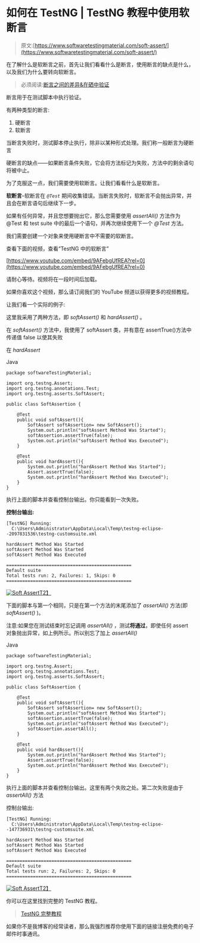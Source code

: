# 如何在 TestNG | TestNG 教程中使用软断言

> 原文:[https://www.softwaretestingmaterial.com/soft-assert/](https://www.softwaretestingmaterial.com/soft-assert/)

在了解什么是软断言之前，首先让我们看看什么是断言，使用断言的缺点是什么，以及我们为什么要转向软断言。

> 必须阅读:[断言之间的差异&在硒中验证](https://www.softwaretestingmaterial.com/difference-between-assert-and-verify/)

断言用于在测试脚本中执行验证。

有两种类型的断言:

1.  硬断言
2.  软断言

当断言失败时，测试脚本停止执行，除非以某种形式处理。我们称一般断言为硬断言

硬断言的缺点——如果断言条件失败，它会将方法标记为失败，方法中的剩余语句将被中止。

为了克服这一点，我们需要使用软断言。让我们看看什么是软断言。

**软断言**–软断言在 *`@Test`* 期间收集错误。当断言失败时，软断言不会抛出异常，并且会在断言语句后继续下一步。

如果有任何异常，并且您想要抛出它，那么您需要使用 *assertAll()* 方法作为@Test 和 test suite 中的最后一个语句，并再次继续使用下一个 *@Test* 方法。

我们需要创建一个对象来使用硬断言中不需要的软断言。

查看下面的视频，查看“TestNG 中的软断言”

[https://www.youtube.com/embed/9AFebgUfREA?rel=0](https://www.youtube.com/embed/9AFebgUfREA?rel=0)

请耐心等待。视频将在一段时间后加载。

如果你喜欢这个视频，那么请订阅我们的 YouTube 频道以获得更多的视频教程。

让我们看一个实际的例子:

这里我采用了两种方法，即 *softAssert()* 和 *hardAssert()* 。

在 *softAssert()* 方法中，我使用了 softAssert 类，并有意在 assertTrue()方法中传递值 false 以使其失败

在 *hardAssert*

Java

```
package softwareTestingMaterial;

import org.testng.Assert;
import org.testng.annotations.Test;
import org.testng.asserts.SoftAssert;

public class SoftAssertion {

	@Test
	public void softAssert(){
		SoftAssert softAssertion= new SoftAssert();
		System.out.println("softAssert Method Was Started");
		softAssertion.assertTrue(false);
		System.out.println("softAssert Method Was Executed");
	}

	@Test
	public void hardAssert(){
		System.out.println("hardAssert Method Was Started");
		Assert.assertTrue(false);
		System.out.println("hardAssert Method Was Executed");
	}
}
```

执行上面的脚本并查看控制台输出。你只能看到一次失败。

**控制台输出:**

```
[TestNG] Running:
  C:\Users\Administrator\AppData\Local\Temp\testng-eclipse--2097831536\testng-customsuite.xml

hardAssert Method Was Started
softAssert Method Was Started
softAssert Method Was Executed

===============================================
Default suite
Total tests run: 2, Failures: 1, Skips: 0
===============================================
```

[![Soft Assert](../Images/fef7cf458ad47c8b39a77661b8191e97.png "Soft Assert")T2】](https://www.softwaretestingmaterial.com/wp-content/uploads/2017/03/Soft-Assert-1.png)

下面的脚本与第一个相同，只是在第一个方法的末尾添加了 *assertAll()* 方法(即 *softAssert()* )。

注意:如果您在测试结束时忘记调用 *assertAll()* ，测试**将通过**，即使任何 assert 对象抛出异常，如上例所示。所以别忘了加上 *assertAll()*

Java

```
package softwareTestingMaterial;

import org.testng.Assert;
import org.testng.annotations.Test;
import org.testng.asserts.SoftAssert;

public class SoftAssertion {

	@Test
	public void softAssert(){
		SoftAssert softAssertion= new SoftAssert();
		System.out.println("softAssert Method Was Started");
		softAssertion.assertTrue(false);
		System.out.println("softAssert Method Was Executed");
		softAssertion.assertAll();
	}

	@Test
	public void hardAssert(){
		System.out.println("hardAssert Method Was Started");
		Assert.assertTrue(false);
		System.out.println("hardAssert Method Was Executed");
	}
}
```

执行上面的脚本并查看控制台输出。这里有两个失败之处。第二次失败是由于 *assertAll()* 方法

控制台输出:

```
[TestNG] Running:
  C:\Users\Administrator\AppData\Local\Temp\testng-eclipse--147736931\testng-customsuite.xml

hardAssert Method Was Started
softAssert Method Was Started
softAssert Method Was Executed

===============================================
Default suite
Total tests run: 2, Failures: 2, Skips: 0
===============================================
```

[![Soft Assert](../Images/fef7cf458ad47c8b39a77661b8191e97.png "Soft Assert")T2】](https://www.softwaretestingmaterial.com/wp-content/uploads/2017/03/Soft-Assert-2.png)

你可以在这里找到完整的 TestNG 教程。

> [TestNG 完整教程](https://www.softwaretestingmaterial.com/testng-tutorial/)

如果你不是我博客的经常读者，那么我强烈推荐你使用下面的链接注册免费的电子邮件时事通讯。